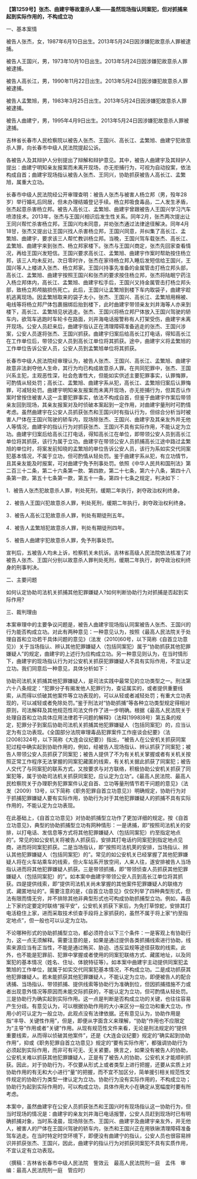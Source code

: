 **【第1259号】张杰、曲建宇等故意杀人案——虽然现场指认同案犯，但对抓捕来起到实际作用的，不构成立功**

一、基本案情

被告人张杰，女，1987年6月10日出生。2013年5月24日因涉嫌犯故意杀人罪被逮捕。

被告人王国兴，男，1973年10月10日出生。2013年5月24日因涉嫌犯故意杀人罪被逮捕。

被告人高长江，男，1990年11月22日出生。2013年5月24日因涉嫌犯故意杀人罪被逮捕。

被告人孟繁旭，男，1983年3月25日出生。2013年5月24日因涉嫌犯故意杀人罪被逮捕。

被告人曲建宁，男，1995年4月9日出生。2013年5月24日因涉嫌犯故意杀人罪被逮捕。

吉林省长春市人民检察院以被告人张杰、王国兴、高长江、孟繁旭、曲建宁犯故意杀人罪，向长春市中级人民法院提起公诉。

各被告人及其辩护人分别提出了辩解和辩护意见。其中，被告人曲建宇及其辩护人提出：曲建宁明知亲友报案而未离开现场，亦无拒捕行为，可视为自动投案，依法构成自首；曲建宇现场指认被告人张杰、王同兴，协助抓获被告人高长江、孟繁旭，属重大立功。

长春市中级人民法院经公开审理查明：被告人张杰与被害人杨立邦（男，殁年28岁）举行婚礼后同居，但未办理结婚登记手续。杨立邦吸食毒品，二人发生矛盾，张杰起意杀害杨立邦。被告人高长江、孟繁旭、曲建宇曾跟被告人王国兴学习汽车喷漆技术。2013年，张杰与王国兴相识后发生性关系。同年2月，张杰两次提出让王同兴帮忙杀害杨立邦，王国兴均未同意，并劝张杰通过法律途径解决。同年4月18甘，张杰又提出让王国兴找人杀害杨立邦，王国兴同意，并纠集了高长江、孟繁旭、曲建宇，要求该三人帮忙教训杨立邦。当晚，王国兴驾车载张杰、高长江、孟繁旭、曲建宇来到张杰、杨立邦家楼下。张杰与王国兴商定，张杰先回家查看情况，再给王国兴发短信。王国兴要求高长江、孟繁旭、曲建宇作案时帮助按住杨立邦，该三人均未反对。次日零时许，张杰在家待杨立邦入睡后发短信给王国兴，王国兴等人上楼进入张杰、杨立邦家。王国兴持事先准备的金属管击打杨立邦头部，高长江、孟繁旭、曲建宇按照王国兴和张杰的要求按住杨立邦，张杰将陆眠宁药注入杨立邦体内，高长江、孟繁旭、曲建宇松手后，王国兴又持金属管击打杨立邦头部，致杨立邦颅脑损伤死亡。此后，王国兴让孟繁旭到楼下车内取袋子，曲建宇趁机逃离现场。因孟繁旭取来的袋子太小，张杰、王国兴、高长江、孟繁旭用棉被、电线等将杨立邦尸体包裹捆绑后抬到楼下，此时曲建宇带领亲友刘井海等人亦来到楼下，高长江、孟繁旭见状逃走。张杰、王国兴将杨立邦尸体放入王国兴驾驶的轿车内，欲驾车逃跑时车轮卡在路面，刘井海电话报警称有人打架受伤，曲建宇未离开现场。公安人员赶来后，曲建宇指认正在清理障碍准备逃走的张杰、王国兴涉案，公安人员遂将张杰、王国兴抓获。曲建宇归案后给高长江打电话，得知高长江在工作单位后，带领公安人员到高长江单位将其抓获。途中，曲建宇义将孟繁旭的工作单位告诉公安人员，公安人员到孟繁旭单位将其抓获。

长春市中级人民法院经审理认为，被告人张杰、王国兴、高长江、孟繁旭、曲建宇故意非法剥夺他人生命，其行为均已构成故意杀人罪。在共同犯罪中，张杰、王国兴系主犯，主观恶性深，社会危害性大，但能如实供述主要犯罪事实，认罪悔罪，可酌情从轻处罚；高长江、盂繁旭、曲建宇系从犯，高长江、孟繁旭归案后认罪悔罪，可减轻处罚。曲建宇明知亲友报案而未离开现场，亦无拒捕行为，但其否认作案时曾按住被害人这一主要犯罪事实，依法不构成自首，但鉴于曲建宇作案后带领亲友回到现场，其亲友报案对及时侦破本案起到一定作用，对曲建宇量刑时可酌情考虑。虽然曲建宇在公安人员抓获张杰和王国兴时有指认行为，但综合分析当时被害人尸体在王国兴驾驶的轿车内，现场除张杰、王国兴、曲建宇及其亲友外并无他人等情况，曲建宇的指认行为对抓获张杰、王国兴不具有实际作用，不能认定为立功。曲建宇归案后给高长江打电话，得知高长江在单位，即带领公安人员到高长江单位将其抓获，该行为属于立功。曲建宇在带领公安人员抓捕高长江途中路过孟繁旭的单位时，将案发前知晓的孟繁旭的单位告诉公安人员，该行为系如实交代同案犯基本情况，不属于立功，但可酌情从轻处罚。鉴于曲建宇系从犯，有立功情节，且其亲友能及时报案，可对曲建宁免予刑事处罚。依照《中华人民共和国刑法》第二百三十二条，第二十六条第一款、第四款，第二十七条，第六十八条，第四十八条第一款，第五十七条第一款，第五十一条，第四十七条之规定，判决如下：

1．被告人张杰犯故意杀人罪，判处死刑，缓期二年执行，剥夺政治权利终身。

2．被告人王国兴犯故意杀人罪，判处死刑，缓期二年执行，剥夺政治权利终身。

3．被告人高长江犯故意杀人罪，判处有期徒刑五年。

4．被告人孟繁旭犯故意杀人罪，判处有期徒刑四年。

5．被告人曲建宇犯故意杀人罪，免予刑事处罚。

宣判后，五被告人均未上诉，检察机关未抗诉。吉林省高级人民法院依法核准了对被告人张杰、王国兴分别以故意杀人罪判处死刑，缓期二年执行，剥夺政治权利终身的刑事判决。

二、主要问题

如何认定协助司法机关抓捕其他犯罪嫌疑人?如何判断协助行为对抓捕是否起到实际作用?

三、裁判理由

本案审理中的主要争议问题是，被告人曲建宇现场指认同案被告人张杰、王国兴的行为能否构成立功。对此有两种意见：一种意见认为，按照《最高人民法院关于处理自首和立功若干具体问题的意见》（法发（2010\]60号，以下简称《自首立功意见》）关于当场指认、辨认其他犯罪嫌疑人（包括同案犯）属于“协助抓获其他犯罪嫌疑人”的规定，曲建宇的上述行为应构成立功。另一种意见则认为，在当时情形下，曲建宇的现场指认行为对公安机关抓获犯罪嫌疑人不具有实际作用，不宜认定立功。我们同意后一种意见，具体分析如下：

协助司法机关抓捕其他犯罪嫌疑人，是司法实践中最常见的立功类型之一。刑法第六十八条规定：“犯罪分子有揭发他人犯罪行为，查证属实的，或者提供重要线索，从而得以侦破其他案件等立功表现的，可以从轻或者减轻处罚；有重大立功表现的，可以减轻或者免除处罚。”鉴于刑法对“协助抓捕”等各种立功类型规定得相对原则，司法解释及其他规范性司法文件作了进一步明确。根据《最高人民法院关于处理自首和立功具体应用法律若干问题的解释》（法释\[1998\]8号）第五条的规定，犯罪分子到案后协助司法机关抓捕其他犯罪嫌疑人（包括同案犯）的，应当认定为有立功表现。《全国部分法院审理毒品犯罪案件工作座谈会纪要》（法\[2008\]324号，以下简称《大连会议纪要》）指出，“被告人在公安机关抓获同案犯过程中确实起到协助作用的，例如，经被告人现场指认、辨认抓获了同案犯；被告人带领公安人员抓获了同案犯；被告人提供了不为有关机关掌握或者有关机关按照正常工作程序无法掌握的同案犯藏匿的线索，有关机关据此抓获了同案犯；被告人交代了与同案犯的联系方式，又按要求与对方联络，积极协助公安机关抓获了同案犯等，属于协助司法机关抓获同案犯，应认定为立功”。《最高人民法院、最高人民检察院关于办理职务犯罪案件认定自首、立功等量刑情节若干问题的意见》（法发（2009）13号，以下简称《职务犯罪自首立功意见》）明确规定，协助行为对于抓捕犯罪嫌疑人要有实际作用，协助行为对于其他犯罪嫌疑人的抓捕不具有实际作用的，不能认定为立功表现。

在此基础上，《自首立功意见》对协助抓捕型立功作了更加详细的规定。按《自首立功意见》，典型的协助抓捕型立功有网种情形：一是诱捕，即“按照司法机关的安排，以打电话、发信息等方式将其他犯罪嫌疑人（包括同案犯）约至指定地点的”。常见的如公安机关将被告人抓获后，安排其打电话约同案犯到指定地点见商，进而将同案犯抓获。二是当场指认，即“按照司法机荚的安排，当场指认、辨认其他犯罪嫌疑人（包括同案犯）的”。常见的如公安机关已经掌握了其他犯罪嫌疑人将在火车站乘车的线索，但火车站系开放空间，人来人往，遂安排被告人当场指认进而将其他犯罪嫌疑人抓获。三是带领抓捕，即“带领侦查人员抓获其他犯罪嫌疑人（包括同案犯）的”。如本案中曲建宇带领公安人员到高长江单位将其抓获。四是提供线索，即“提供司法机关尚未掌握的其他案件犯罪嫌疑人的联络方式、藏匿地址的”。需要注意的是，《自首立功意见》仅仅列举了四种典型形式，但法有限而情无穷，并不排除其他非典型形式也可构成协助抓捕型立功。例如，毒品上下家约定要定时联络“报平安”，公安机关抓获下家后，为免打草惊蛇，安排其打电活稳住上家，进而采取技术侦查手段将上家抓获的，虽然不属于将上家“约至指定地点”，但一般也可以认定为立功。

不论哪种形式的协助抓捕型立功，都必须符合以下三个条件：一是客观上有协助行为，这一点无须解释。需要注意的是，如果是通过提供各类抓捕线索进行协助，线索来源应当有正当性，不能是通过贿买、胁迫、违反监规等途径获取的线索。此外，也不能是犯罪前、犯罪中掌握或者使用的同案犯联络方式、藏匿地址，以及同案犯的基本情况（姓名、住址、体貌特征等）。如本案中曲建宇主动提供同案犯孟繁旭的工作单位，就属于如实交代同案犯基本情况，不构成立功。二是成功抓获其他犯罪嫌疑人。若未能抓获其他犯罪嫌疑人，不能认定为立功，即便被告人的配合诱捕、当场指认、带领抓捕、提供线索等协助行为准确到位，但因抓捕措施不力或者出现意外情况等原因而未能交际抓获的，不能认定为立功，但可酌情从轻处罚。三是协助行为确实起到实际作用。这一点是判断是否构成立功的关键，也往往容易产生分歧。有意见认为，可以根据协助作用的大小来区分一般立功和重大立功，作用小的可认定为一般立功，此观点没有法律依据。还有意见认为，协助作用是指“丰导、关键性作用”，但是，即便从字面含义来理解，“协助”作用也不应限定为“主导”作用或者“关键”作用。从现有规范性文件来看，无论是刑法规定的“提供重要线索，从而得以侦破其他案件”，还是《大连会议纪要》规定的“确实起到协助作用”，抑或《职务犯罪自首立功意见》规定的“要有实际作用”，都强调协助行为必须起到实际作用，而非可有可无、无关紧要。换言之，如果没有被告人的协助，公安机关难以抓获其他犯罪嫌疑人，正是有了被告人的协助，公安机关才能顺利抓获。因此，对于协助行为，不仅要从形式上或者类型上进行把握，还要从实质上对协助作用的有无和大小进行“量”的把握，而不宜不加区分，简单援引相关规范性文件规定的协助行为类型一律认定为立功。协助行为没有实际作用的，不构成立功；协助行为起到实际作用的，可以构成立功，具体作用大小在确定从宽幅度时要有所考虑。

本案中，虽然曲建宇在公安人员抓获张杰和王国兴时有现场指认这一协助行为，但当时现场的情况是：曲建宇的亲友刘井海已电话报警，公安人员赶到现场时已有明确抓捕对象，当时系凌晨，现场除张杰、王国兴、曲建宇及曲建宇亲友外，并无他人，被害人的尸体在王国兴驾驶的轿车内，张杰和王国兴正在用铁锹清理障碍准备驾车逃走。在当时特定时空环境下，即便没有曲建宁的指认，公安人员也很容易辨识并抓获张杰、王国兴，因此，曲建宇的指认行为对抓获同案犯不具有实质作用，不宜认定有立功表现。

（撰稿：吉林省长春市中级人民法院　訾效云　最高人民法院刑一庭　孟伟　审编：最高人民法院刑一庭　管应时）
